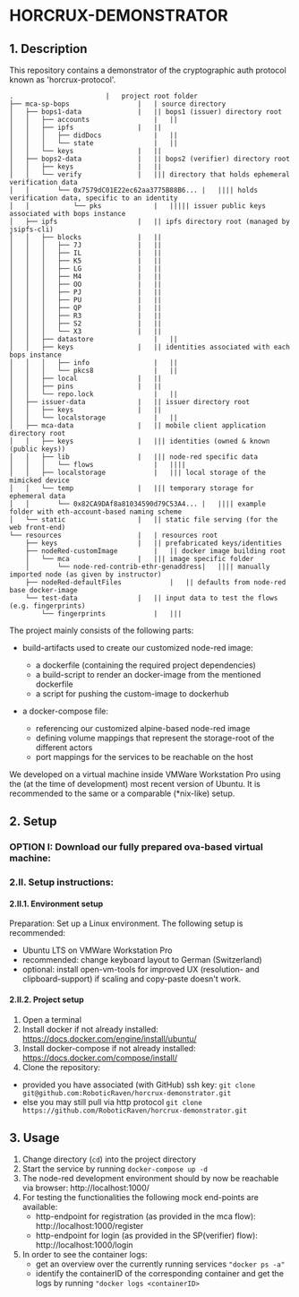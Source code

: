# HORCRUX-DEMONSTRATOR
## 1. Description 
This repository contains a demonstrator of the cryptographic auth protocol known as 'horcrux-protocol'.
```
.						|	project root folder
├── mca-sp-bops					|	| source directory
│   ├── bops1-data				|	|| bops1 (issuer) directory root
│   │   ├── accounts				|	||
│   │   ├── ipfs				|	||
│   │   │   ├── didDocs				|	||
│   │   │   └── state				|	||
│   │   └── keys				|	||
│   ├── bops2-data				|	|| bops2 (verifier) directory root
│   │   ├── keys				|	||
│   │   └── verify				|	||| directory that holds ephemeral verification data
│   │       └── 0x7579dC01E22ec62aa3775B88B6... |	|||| holds verification data, specific to an identity	
│   │           └── pks				|	||||| issuer public keys associated with bops instance
│   ├── ipfs					|	|| ipfs directory root (managed by jsipfs-cli)
│   │   ├── blocks				|	||							
│   │   │   ├── 7J				|	||
│   │   │   ├── IL				|	||
│   │   │   ├── K5				|	||
│   │   │   ├── LG				|	||
│   │   │   ├── M4				|	||
│   │   │   ├── OO				|	||
│   │   │   ├── PJ				|	||
│   │   │   ├── PU				|	||
│   │   │   ├── QP				|	||
│   │   │   ├── R3				|	||
│   │   │   ├── S2				|	||
│   │   │   └── X3				|	||
│   │   ├── datastore				|	||
│   │   ├── keys				|	|| identities associated with each bops instance
│   │   │   ├── info				|	||
│   │   │   └── pkcs8				|	||
│   │   ├── local				|	||
│   │   ├── pins				|	||
│   │   └── repo.lock				|	||
│   ├── issuer-data				|	|| issuer directory root
│   │   ├── keys				|	||
│   │   └── localstorage			|	||
│   ├── mca-data				|	|| mobile client application directory root 
│   │   ├── keys				|	||| identities (owned & known (public keys))
│   │   ├── lib					|	||| node-red specific data
│   │   │   └── flows				|	||||
│   │   ├── localstorage			|	||| local storage of the mimicked device
│   │   └── temp				|	||| temporary storage for ephemeral data
│   │       └── 0x82CA9DAf8a81034590d79C53A4... |	|||| example folder with eth-account-based naming scheme
│   └── static					|	|| static file serving (for the web front-end)
└── resources					|	| resources root
    ├── keys					|	|| prefabricated keys/identities
    ├── nodeRed-customImage			|	|| docker image building root
    │   └── mca					|	||| image specific folder
    │       └── node-red-contrib-ethr-genaddress|	|||| manually imported node (as given by instructor)
    ├── nodeRed-defaultFiles			|	|| defaults from node-red base docker-image
    └── test-data				|	|| input data to test the flows (e.g. fingerprints)
        └── fingerprints			|	|||	
```						
							
The project mainly consists of the following parts:							
- build-artifacts used to create our customized node-red image:							
	- a dockerfile (containing the required project dependencies)
	- a build-script to render an docker-image from the mentioned dockerfile
	- a script for pushing the custom-image to dockerhub

- a docker-compose file:
	- referencing our customized alpine-based node-red image
	- defining volume mappings that represent the storage-root of the different actors
	- port mappings for the services to be reachable on the host
	
We developed on a virtual machine inside VMWare Workstation Pro using the (at the time of development) most recent version of Ubuntu. It is recommended to the same or a comparable (*nix-like) setup.

## 2. Setup
### OPTION I: Download our fully prepared ova-based virtual machine:



### 2.II. Setup instructions:
#### 2.II.1. Environment setup
Preparation: Set up a Linux environment. The following setup is recommended:
- Ubuntu LTS on VMWare Workstation Pro 
- recommended: change keyboard layout to German (Switzerland)
- optional: install open-vm-tools for improved UX (resolution- and clipboard-support) if scaling and copy-paste doesn't work.

#### 2.II.2. Project setup
1. Open a terminal
2. Install docker if not already installed: https://docs.docker.com/engine/install/ubuntu/
3. Install docker-compose if not already installed: https://docs.docker.com/compose/install/
4. Clone the repository:
- provided you have associated (with GitHub) ssh key: ``git clone git@github.com:RoboticRaven/horcrux-demonstrator.git`` 
- else you may still pull via http protocol ``git clone https://github.com/RoboticRaven/horcrux-demonstrator.git``

## 3. Usage
1. Change directory (``cd``) into the project directory
2. Start the service by running ``docker-compose up -d``
3. The node-red development environment should by now be reachable via browser:
	http://localhost:1000/
4. For testing the functionalities the following mock end-points are available:
	- http-endpoint for registration (as provided in the mca flow): http://localhost:1000/register
	- http-endpoint for login (as provided in the SP(verifier) flow): http://localhost:1000/login
5. In order to see the container logs:
	- get an overview over the currently running services
	 ``"docker ps -a"``
	- identify the containerID of the corresponding container and get the logs by running
	 ``"docker logs <containerID>``
